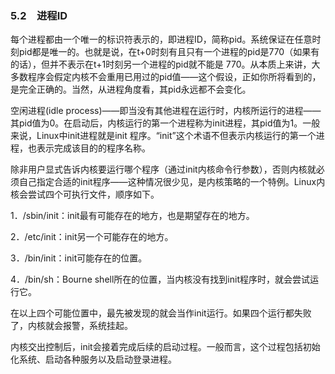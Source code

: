 ### 5.2　进程ID

每个进程都由一个唯一的标识符表示的，即进程ID，简称pid。系统保证在任意时刻pid都是唯一的。也就是说，在t+0时刻有且只有一个进程的pid是770（如果有的话），但并不表示在t+1时刻另一个进程的pid就不能是 770。从本质上来讲，大多数程序会假定内核不会重用已用过的pid值——这个假设，正如你所将看到的，是完全正确的。当然，从进程角度看，其pid永远都不会变化。

空闲进程(idle process)——即当没有其他进程在运行时，内核所运行的进程——其pid值为0。在启动后，内核运行的第一个进程称为init进程，其pid值为1。一般来说，Linux中init进程就是init 程序。“init”这个术语不但表示内核运行的第一个进程，也表示完成该目的的程序名称。

除非用户显式告诉内核要运行哪个程序（通过init内核命令行参数），否则内核就必须自己指定合适的init程序——这种情况很少见，是内核策略的一个特例。Linux内核会尝试四个可执行文件，顺序如下。

1．/sbin/init：init最有可能存在的地方，也是期望存在的地方。

2．/etc/init：init另一个可能存在的地方。

3．/bin/init：init可能存在的位置。

4．/bin/sh：Bourne shell所在的位置，当内核没有找到init程序时，就会尝试运行它。

在以上四个可能位置中，最先被发现的就会当作init运行。如果四个运行都失败了，内核就会报警，系统挂起。

内核交出控制后，init会接着完成后续的启动过程。一般而言，这个过程包括初始化系统、启动各种服务以及启动登录进程。

